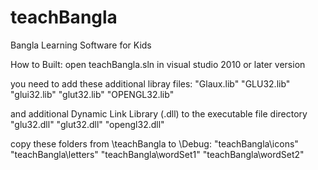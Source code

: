 teachBangla
===========

Bangla Learning Software for Kids

How to Built:
open teachBangla.sln in visual studio 2010 or later version

you need to add these additional libray files:
"Glaux.lib"
"GLU32.lib"
"glui32.lib"
"glut32.lib"
"OPENGL32.lib"

and additional Dynamic Link Library (.dll) to the executable file directory
"glu32.dll"
"glut32.dll"
"opengl32.dll"

copy these folders from \teachBangla to \Debug:
"teachBangla\icons"
"teachBangla\letters"
"teachBangla\wordSet1"
"teachBangla\wordSet2"

